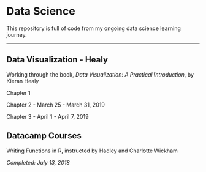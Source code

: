 # Data Science 

This repository is full of code from my ongoing data science learning journey. 

---

## Data Visualization - Healy

Working through the book, *Data Visualization: A Practical Introduction*, by Kieran Healy

Chapter 1

Chapter 2 - March 25 - March 31, 2019

Chapter 3 - April 1 - April 7, 2019

## Datacamp Courses

Writing Functions in R, instructed by Hadley and Charlotte Wickham 

*Completed: July 13, 2018*
